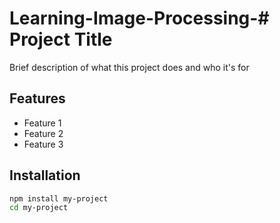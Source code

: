 # Learning-Image-Processing-# Project Title

Brief description of what this project does and who it's for

## Features

- Feature 1
- Feature 2
- Feature 3

## Installation

```bash
npm install my-project
cd my-project
